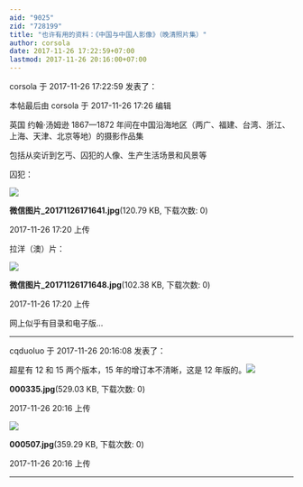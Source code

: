 ```yaml
---
aid: "9025"
zid: "728199"
title: "也许有用的资料：《中国与中国人影像》（晚清照片集）"
author: corsola
date: 2017-11-26 17:22:59+07:00
lastmod: 2017-11-26 20:16:00+07:00
---
```


corsola 于 2017-11-26 17:22:59 发表了：

本帖最后由 corsola 于 2017-11-26 17:26 编辑

英国 约翰·汤姆逊 1867—1872 年间在中国沿海地区（两广、福建、台湾、浙江、上海、天津、北京等地）的摄影作品集

包括从奕䜣到乞丐、囚犯的人像、生产生活场景和风景等

囚犯：

![](/9025/172025eax00xpjniaaogaa.jpg)

**微信图片\_20171126171641.jpg**(120.79 KB, 下载次数: 0)

2017-11-26 17:20 上传

拉洋（澳）片：

![](/9025/172026apeqbcqq9xceuk6o.jpg)

**微信图片\_20171126171648.jpg**(102.38 KB, 下载次数: 0)

2017-11-26 17:20 上传

网上似乎有目录和电子版...

---

cqduoluo 于 2017-11-26 20:16:08 发表了：

超星有 12 和 15 两个版本，15 年的增订本不清晰，这是 12 年版的。![](/9025/201600kwz4vgv4jt1zo4g4.jpg)

**000335.jpg**(529.03 KB, 下载次数: 0)

2017-11-26 20:16 上传

![](/9025/201605l7o2muuqumu088qo.jpg)

**000507.jpg**(359.29 KB, 下载次数: 0)

2017-11-26 20:16 上传

---
